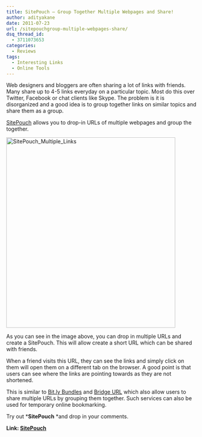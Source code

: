 ```yaml
---
title: SitePouch – Group Together Multiple Webpages and Share!
author: adityakane
date: 2011-07-23
url: /sitepouchgroup-multiple-webpages-share/
dsq_thread_id:
  - 3711073653
categories:
  - Reviews
tags:
  - Interesting Links
  - Online Tools
---
```

Web designers and bloggers are often sharing a lot of links with friends. Many share up to 4-5 links everyday on a particular topic. Most do this over Twitter, Facebook or chat clients like Skype. The problem is it is disorganized and a good idea is to group together links on similar topics and share them as a group.

<a href="http://sitepouch.com/" onclick="_gaq.push(['_trackEvent', 'outbound-article', 'http://sitepouch.com/', 'SitePouch']);" >SitePouch</a> allows you to drop-in URLs of multiple webpages and group the together.

[<img style="background-image: none; padding-left: 0px; padding-right: 0px; display: inline; margin-left: 0px; margin-right: 0px; padding-top: 0px; border: 0px;" title="SitePouch_Multiple_Links" src="http://cdn.devilsworkshop.org/files/2011/07/SitePouch_Multiple_Links_thumb.png" alt="SitePouch_Multiple_Links" width="448" height="504" border="0" />][1]

As you can see in the image above, you can drop in multiple URLs and create a SitePouch. This will allow create a short URL which can be shared with friends.

When a friend visits this URL, they can see the links and simply click on them will open them on a different tab on the browser. A good point is that users can see where the links are pointing towards as they are not shortened.

This is similar to [Bit.ly Bundles][2] and [Bridge URL][3] which also allow users to share multiple URLs by grouping them together. Such services can also be used for temporary online bookmarking.

Try out ***SitePouch** *and drop in your comments.

**Link: <a href="http://sitepouch.com/" onclick="_gaq.push(['_trackEvent', 'outbound-article', 'http://sitepouch.com/', 'SitePouch']);" >SitePouch</a>**

 [1]: http://cdn.devilsworkshop.org/files/2011/07/SitePouch_Multiple_Links.png
 [2]: http://devilsworkshop.org/bit-ly-bundles-group-togeather-multiple-websites/
 [3]: http://devilsworkshop.org/share-a-bunch-of-urls-using-a-single-link/
